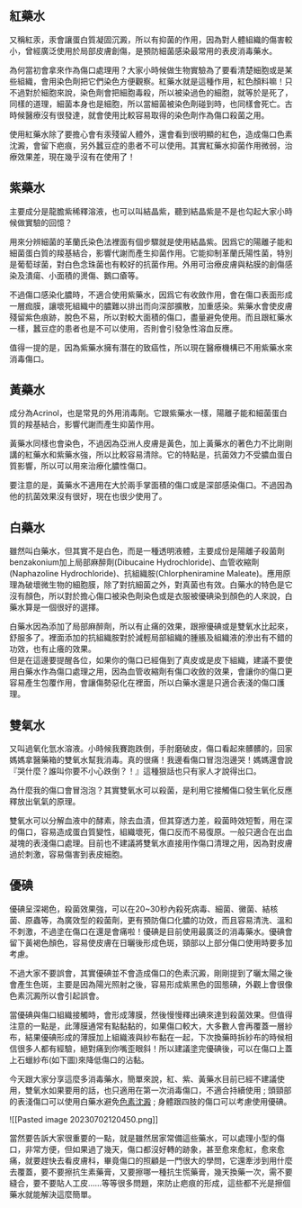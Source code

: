 ## 紅藥水

又稱紅汞，汞會讓蛋白質凝固沉澱，所以有抑菌的作用，因為對人體組織的傷害較小，曾經廣泛使用於局部皮膚創傷，是預防細菌感染最常用的表皮消毒藥水。

為何當初會拿來作為傷口處理用？大家小時候做生物實驗為了要看清楚細胞或是某些組織，會用染色劑把它們染色方便觀察。紅藥水就是這種作用，紅色顏料嘛！只不過對於細胞來說，染色劑會把細胞毒殺，所以被染過色的細胞，就等於是死了，同樣的道理，細菌本身也是細胞，所以當細菌被染色劑碰到時，也同樣會死亡。古時候醫療沒有很發達，就會使用比較容易取得的染色劑作為傷口殺菌之用。

使用紅藥水除了要擔心會有汞殘留人體外，還會看到很明顯的紅色，造成傷口色素沈澱，會留下疤痕，另外蠶豆症的患者不可以使用。其實紅藥水抑菌作用微弱，治療效果差，現在幾乎沒有在使用了！

## 紫藥水

主要成分是龍膽紫稀釋溶液，也可以叫結晶紫，聽到結晶紫是不是也勾起大家小時候做實驗的回憶？


用來分辨細菌的革蘭氏染色法裡面有個步驟就是使用結晶紫。因爲它的陽離子能和細菌蛋白質的羧基結合，影響代謝而產生抑菌作用。它能抑制革蘭氏陽性菌，特別是葡萄球菌，對白色念珠菌也有較好的抗菌作用。外用可治療皮膚與粘膜的創傷感染及潰瘍、小面積的燙傷、鵝口瘡等。

不過傷口感染化膿時，不適合使用紫藥水，因爲它有收斂作用，會在傷口表面形成一層痂膜，讓壞死組織中的膿難以排出而向深部擴散，加重感染。紫藥水會使皮膚殘留紫色痕跡，脫色不易，所以對較大面積的傷口，盡量避免使用。而且跟紅藥水一樣，蠶豆症的患者也是不可以使用，否則會引發急性溶血反應。

值得一提的是，因為紫藥水擁有潛在的致癌性，所以現在醫療機構已不用紫藥水來消毒傷口。

## 黃藥水

成分為Acrinol，也是常見的外用消毒劑。它跟紫藥水一樣，陽離子能和細菌蛋白質的羧基結合，影響代謝而產生抑菌作用。

黃藥水同樣也會染色，不過因為亞洲人皮膚是黃色，加上黃藥水的著色力不比剛剛講的紅藥水和紫藥水強，所以比較容易清除。它的特點是，抗菌效力不受膿血蛋白質影響，所以可以用來治療化膿性傷口。

要注意的是，黃藥水不適用在大於兩手掌面積的傷口或是深部感染傷口。不過因為他的抗菌效果沒有很好，現在也很少使用了。

## 白藥水

雖然叫白藥水，但其實不是白色，而是一種透明液體，主要成份是陽離子殺菌劑benzakonium加上局部麻醉劑(Dibucaine Hydrochloride)、血管收縮劑(Naphazoline Hydrochloride)、抗組織胺(Chlorpheniramine Maleate)。應用原理為破壞微生物的細胞膜，除了對抗細菌之外，對真菌也有效。白藥水的特色是它沒有顏色，所以對於擔心傷口被染色劑染色或是衣服被優碘染到顏色的人來說，白藥水算是一個很好的選擇。

白藥水因為添加了局部麻醉劑，所以有止痛的效果，跟擦優碘或是雙氧水比起來，舒服多了。裡面添加的抗組織胺對於減輕局部組織的腫脹及組織液的滲出有不錯的功效，也有止癢的效果。  
但是在這邊要提醒各位，如果你的傷口已經傷到了真皮或是皮下組織，建議不要使用白藥水作為傷口處理之用，因為血管收縮劑有傷口收斂的效果，會讓你的傷口更容易產生包覆作用，會讓傷勢惡化在裡面，所以白藥水還是只適合表淺的傷口護理。

## 雙氧水

又叫過氧化氫水溶液。小時候我賽跑跌倒，手肘磨破皮，傷口看起來髒髒的，回家媽媽拿醫藥箱的雙氧水幫我消毒。真的很痛！我邊看傷口冒泡泡邊哭！媽媽還會說『哭什麼？誰叫你要不小心跌倒？！』這種狠話也只有家人才說得出口。

為什麼我的傷口會冒泡泡？其實雙氧水可以殺菌，是利用它接觸傷口發生氧化反應釋放出氧氣的原理。

雙氧水可以分解血液中的酵素，除去血漬，但其穿透力差，殺菌時效短暫，用在深的傷口，容易造成蛋白質變性，組織壞死，傷口反而不易復原。一般只適合在出血凝塊的表淺傷口處理。目前也不建議將雙氧水直接用作傷口清理之用，因為對皮膚過於刺激，容易傷害到表皮細胞。

## 優碘

優碘呈深褐色，殺菌效果強，可以在20~30秒內殺死病毒、細菌、黴菌、結核菌、原蟲等，為廣效型的殺菌劑，更有預防傷口化膿的功效，而且容易清洗、溫和不刺激，不過塗在傷口在還是會痛啦！優碘是目前使用最廣泛的消毒藥水。優碘會留下黃褐色顏色，容易使皮膚在日曬後形成色斑，頸部以上部分傷口使用時要多加考慮。

不過大家不要誤會，其實優碘並不會造成傷口的色素沉澱，剛剛提到了曬太陽之後會產生色斑，主要是因為陽光照射之後，容易形成紫黑色的固態碘，外觀上會很像色素沉澱所以會引起誤會。

當優碘與傷口組織接觸時，會形成薄膜，然後慢慢釋出碘來達到殺菌效果。但值得注意的一點是，此薄膜通常有點黏黏的，如果傷口較大，大多數人會再覆蓋一層紗布，結果優碘形成的薄膜加上組織液與紗布黏在一起，下次換藥時拆紗布的時候相信很多人都有經驗，絕對痛到你嘴歪眼斜！所以建議塗完優碘後，可以在傷口上蓋上石蠟紗布(如下圖)來降低傷口的沾黏。

今天跟大家分享這麼多消毒藥水，簡單來說，紅、紫、黃藥水目前已經不建議使用，雙氧水如果要用的話，也只適用在第一次消毒傷口，不適合持續使用 ; 頭頸部的表淺傷口可以使用白藥水避免[色素沈澱](https://www.youtube.com/watch?v=GFCfjCO2-ss&t=549s) ; 身體跟四肢的傷口可以考慮使用優碘。

![[Pasted image 20230702120450.png]]

當然要告訴大家很重要的一點，就是雖然居家常備這些藥水，可以處理小型的傷口，非常方便，但如果過了幾天，傷口都沒好轉的跡象，甚至愈來愈紅，愈來愈痛，就要趕快去看皮膚科，畢竟傷口的照顧是一門很大的學問，它還牽涉到用什麼去覆蓋，要不要擦抗生素藥膏，又要擦哪一種抗生慌藥膏，幾天換藥一次，需不要縫合，要不要貼人工皮……等等很多問題，來防止疤痕的形成，這些都不光是擦個藥水就能解決這麼簡單。